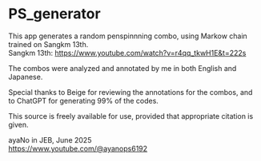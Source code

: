 # PS_generator

This app generates a random penspinnning combo, using Markow chain trained on Sangkm 13th.  
Sangkm 13th: https://www.youtube.com/watch?v=r4qq_tkwH1E&t=222s

The combos were analyzed and annotated by me in both English and Japanese.  

Special thanks to Beige for reviewing the annotations for the combos, and to ChatGPT for generating 99% of the codes.

This source is freely available for use, provided that appropriate citation is given.

ayaNo in JEB, June 2025  
https://www.youtube.com/@ayanops6192
